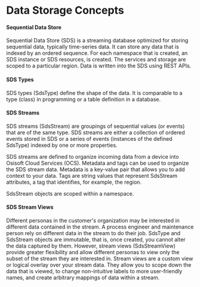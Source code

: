 Data Storage Concepts
=====================



#### Sequential Data Store

Sequential Data Store (SDS) is a streaming database optimized for storing sequential data, typically time-series data. It can store any data that is indexed by an ordered sequence. For each namespace that is created, an SDS instance or SDS resources, is created. The services and storage are scoped to a particular region. Data is written into the SDS using REST APIs. 

#### SDS Types
SDS types (SdsType) define the shape of the data. It is comparable to a type (class) in programming or a table definition in a database.

#### SDS Streams
SDS streams (SdsStream) are groupings of sequential values (or events) that are of the same type. SDS streams are either a collection of ordered events stored in SDS or a series of events (instances of the defined SdsType) indexed by one or more properties.

SDS streams are defined to organize incoming data from a device into Osisoft Cloud Services (OCS). Metadata and tags can be used to organize the SDS stream data. Metadata is a key-value pair that allows you to add context to your data. Tags are string values that represent SdsStream attributes, a tag that identifies, for example, the region.


[//]: #
(QUESTION: Does this mean that by assigning properties and other things, you are organizing the data? 
JL: Yes, just like with PI to OCS, you are essentially "shaping" the PI data to the OCS SDS format.)


SdsStream objects are scoped within a namespace. 


#### SDS Stream Views
Different personas in the customer's organization may be interested in different data contained in the stream. A process engineer and maintenance person rely on different data in the stream to do their job. SdsType and SdsStream objects are immutable, that is, once created, you cannot alter the data captured by them. However, stream views (SdsStreamView) provide greater flexibility and allow different personas to view only the subset of the stream they are interested in. Stream views are a custom view or logical overlay over your stream data. They allow you to scope down the data that is viewed, to change non-intuitive labels to more user-friendly names, and create arbitrary mappings of data within a stream.




